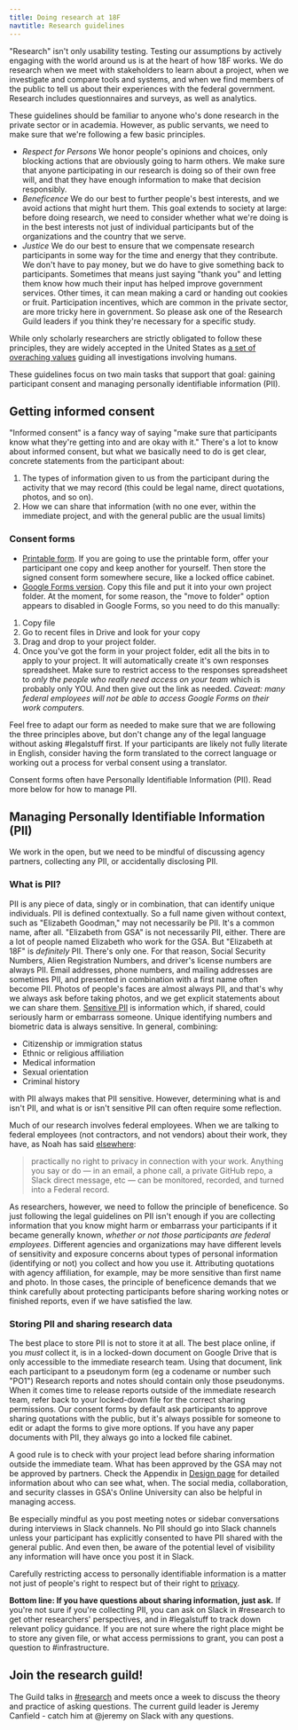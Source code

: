 ```yaml
---
title: Doing research at 18F
navtitle: Research guidelines
---
```


"Research" isn't only usability testing. Testing our assumptions by actively engaging with the world around us is at the heart of how 18F works. We do research when we meet with stakeholders to learn about a project, when we investigate and compare tools and systems, and when we find members of the public to tell us about their experiences with the federal government. Research includes questionnaires and surveys, as well as analytics.

These guidelines should be familiar to anyone who's done research in the private sector or in academia. However, as public servants, we need to make sure that we're following a few basic principles. 

- *Respect for Persons* We honor people's opinions and choices, only blocking actions that are obviously going to harm others. We make sure that anyone participating in our research is doing so of their own free will, and that they have enough information to make that decision responsibly. 
- *Beneficence* We do our best to further people's best interests, and we avoid actions that might hurt them. This goal extends to society at large: before doing research, we need to consider whether what we're doing is in the best interests not just of individual participants but of the organizations and the country that we serve. 
- *Justice* We do our best to ensure that we compensate research participants in some way for the time and energy that they contribute. We don't have to pay money, but we do have to give something back to participants. Sometimes that means just saying "thank you" and letting them know how much their input has helped improve government services. Other times, it can mean making a card or handing out cookies or fruit. Participation incentives, which are common in the private sector, are more tricky here in government. So please ask one of the Research Guild leaders if you think they're necessary for a specific study.

While only scholarly researchers are strictly obligated to follow these principles, they are widely accepted in the United States as [a set of overaching values](http://www.hhs.gov/ohrp/regulations-and-policy/belmont-report/index.html#xethical) guiding all investigations involving humans. 

These guidelines focus on two main tasks that support that goal: gaining participant consent and managing personally identifiable information (PII). 

## Getting informed consent 

"Informed consent" is a fancy way of saying "make sure that participants know what they're getting into and are okay with it." There's a lot to know about informed consent, but what we basically need to do is get clear, concrete statements from the participant about:

1. The types of information given to us from the participant during the activity that we may record (this could be legal name, direct quotations, photos, and so on).
2. How we can share that information (with no one ever, within the immediate project, and with the general public are the usual limits)

### Consent forms
* [Printable form](https://methods.18f.gov/assets/downloads/18FResearchParticipantConsentForm.docx). If you are going to use the printable form, offer your participant one copy and keep another for yourself. Then store the signed consent form somewhere secure, like a locked office cabinet.
* [Google Forms version](https://docs.google.com/forms/d/13ra4T0BVWbjSPBfOuNj8zVclU5J4TquX_tFbHUQWUpc/viewform). Copy this file and put it into your own project folder. At the moment, for some reason, the "move to folder" option appears to disabled in Google Forms, so you need to do this manually:

1. Copy file
2. Go to recent files in Drive and look for your copy  
3. Drag and drop to your project folder. 
4. Once you've got the form in your project folder, edit all the bits in <CAPITAL LETTERS> to apply to your project. It will automatically create it's own responses spreadsheet. Make sure to restrict access to the responses spreadsheet to ​*only the people who really need access on your team*​ which is probably only YOU. And then give out the link as needed. *Caveat: many federal employees will not be able to access Google Forms on their work computers.*

Feel free to adapt our form as needed to make sure that we are following the three principles above, but don't change any of the legal language without asking #legalstuff first. If your participants are likely not fully literate in English, consider having the form translated to the correct language or working out a process for verbal consent using a translator.

Consent forms often have Personally Identifiable Information (PII). Read more below for how to manage PII. 

## Managing Personally Identifiable Information (PII)
We work in the open, but we need to be mindful of discussing agency partners, collecting any PII, or accidentally disclosing PII. 

### What is PII? 
PII is any piece of data, singly or in combination, that can identify unique individuals. PII is defined contextually. So a full name given without context, such as "Elizabeth Goodman," may not necessarily be PII. It's a common name, after all. "Elizabeth from GSA" is not necessarily PII, either. There are a lot of people named Elizabeth who work for the GSA. But "Elizabeth at 18F" is _definitely_ PII. There's only one. For that reason, Social Security Numbers, Alien Registration Numbers, and driver's license numbers are always PII. Email addresses, phone numbers, and mailing addresses are sometimes PII, and presented in combination with a first name often become PII. Photos of people's faces are almost always PII, and that's why we always ask before taking photos, and we get explicit statements about we can share them. [Sensitive PII](https://pages.18f.gov/before-you-ship/security/pii/) is information which, if shared, could seriously harm or embarrass someone. Unique identifying numbers and biometric data is always sensitive. In general, combining:

- Citizenship or immigration status
- Ethnic or religious affiliation
- Medical information
- Sexual orientation
- Criminal history

with PII always makes that PII sensitive. However, determining what is and isn't PII, and what is or isn't sensitive PII can often require some reflection. 

Much of our research involves federal employees. When we are talking to federal employees (not contractors, and not vendors) about their work, they have, as Noah has said [elsewhere](https://handbook.18f.gov/intro-to-18f-infrastructure/):

> practically no right to privacy in connection with your work. Anything you say or do — in an email, a phone call, a private GitHub repo, a Slack direct message, etc — can be monitored, recorded, and turned into a Federal record. 

As researchers, however, we need to follow the principle of beneficence. So just following the legal guidelines on PII isn't enough if you are collecting information that you know might harm or embarrass your participants if it became generally known, _whether or not those participants are federal employees_. Different agencies and organizations may have different levels of sensitivity and exposure concerns about types of personal information (identifying or not) you collect and how you use it. Attributing quotations with agency affiliation, for example, may be more sensitive than first name and photo. In those cases, the principle of beneficence demands that we think carefully about protecting participants before sharing working notes or finished reports, even if we have satisfied the law.   

### Storing PII and sharing research data

The best place to store PII is not to store it at all. The best place online, if you _must_ collect it, is in a locked-down document on Google Drive that is only accessible to the immediate research team. Using that document, link each participant to a pseudonym form (eg a codename or number such "PO1") Research reports and notes should contain only those pseudonyms. When it comes time to release reports outside of the immediate research team, refer back to your locked-down file for the correct sharing permissions. Our consent forms by default ask participants to approve sharing quotations with the public, but it's always possible for someone to edit or adapt the forms to give more options. If you have any paper documents with PII, they always go into a locked file cabinet. 

A good rule is to check with your project lead before sharing information outside the immediate team. What has been approved by the GSA may not be approved by partners. Check the Appendix in [Design page](https://handbook.18f.gov/design/) for detailed information about who can see what, when. The social media, collaboration, and security classes in GSA's Online University can also be helpful in managing access. 

Be especially mindful as you post meeting notes or sidebar conversations during interviews in Slack channels. No PII should go into Slack channels unless your participant has explicitly consented to have PII shared with the general public. And even then, be aware of the potential level of visibility any information will have once you post it in Slack.

Carefully restricting access to personally identifiable information is a matter not just of people's right to respect but of their right to [privacy](https://methods.18f.gov/privacy/). 

**Bottom line: If you have questions about sharing information, just ask.** If you're not sure if you're collecting PII, you can ask on Slack in #research to get other researchers' perspectives, and in #legalstuff to track down relevant policy guidance. If you are not sure where the right place might be to store any given file, or what access permissions to grant, you can post a question to #infrastructure. 

## Join the research guild!

The Guild talks in [#research](https://18f.slack.com/archives/research) and meets once a week to discuss the theory and practice of asking questions. The current guild leader is Jeremy Canfield - catch him at @jeremy on Slack with any questions. 

